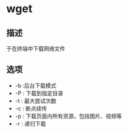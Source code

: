 # wget

## 描述

于在终端中下载网络文件

## 选项

- -b :后台下载模式
- -P : 下载到指定目录
- -t : 最大尝试次数
- -c : 断点续传
- -p : 下载页面内所有资源，包括图片、视频等
- -r : 递归下载
